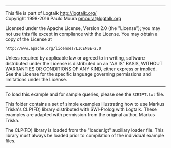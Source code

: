 ________________________________________________________________________

This file is part of Logtalk <http://logtalk.org/>  
Copyright 1998-2016 Paulo Moura <pmoura@logtalk.org>

Licensed under the Apache License, Version 2.0 (the "License");
you may not use this file except in compliance with the License.
You may obtain a copy of the License at

    http://www.apache.org/licenses/LICENSE-2.0

Unless required by applicable law or agreed to in writing, software
distributed under the License is distributed on an "AS IS" BASIS,
WITHOUT WARRANTIES OR CONDITIONS OF ANY KIND, either express or implied.
See the License for the specific language governing permissions and
limitations under the License.
________________________________________________________________________


To load this example and for sample queries, please see the `SCRIPT.txt` file.

This folder contains a set of simple examples illustrating how to use Markus 
Triska's CLP(FD) library distributed with SWI-Prolog with Logtalk. These 
examples are adapted with permission from the original author, Markus Triska.

The CLP(FD) library is loaded from the "loader.lgt" auxiliary loader file.
This library must always be loaded prior to compilation of the individual 
example files.
